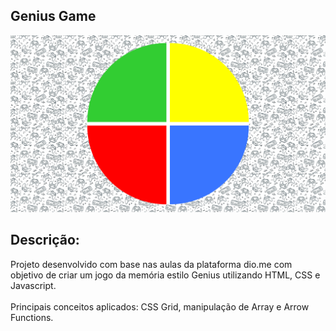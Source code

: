 ## Genius Game
![screenshot](images/screenshot.png)
<br>
 
## Descrição:
Projeto desenvolvido com base nas aulas da plataforma dio.me com objetivo de criar um jogo da memória estilo Genius utilizando HTML, CSS e Javascript. 
<br><br>
Principais conceitos aplicados: CSS Grid, manipulação de Array e Arrow Functions. 




